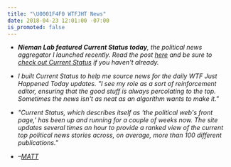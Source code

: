 ```yaml
---
title: "\U0001F4F0 WTFJHT News"
date: 2018-04-23 12:01:00 -07:00
is_promoted: false
---
```


* ***Nieman Lab featured Current Status today**, the political news aggregator I launched recently. Read the post [here](http://www.niemanlab.org/2018/04/combine-an-editorially-responsible-algorithm-political-news-and-you-have-current-status/) and be sure to [check out Current Status](https://currentstatus.io/) if you haven't already.*

* *I built Current Status to help me source news for the daily WTF Just Happened Today updates. "I see my role as a sort of reinforcement editor, ensuring that the good stuff is always percolating to the top. Sometimes the news isn't as neat as an algorithm wants to make it."*

* *"Current Status, which describes itself as 'the political web's front page,' has been up and running for a couple of weeks now. The site updates several times an hour to provide a ranked view of the current top political news stories across, on average, more than 100 different publications."*

* *–[MATT](https://twitter.com/Matt_Kiser)*
